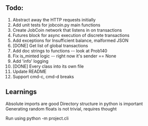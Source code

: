 ## Todo: 
1. Abstract away the HTTP requests initially
2. Add unit tests for jobcoin.py main functions
3. Create JobCoin network that listens in on transactions
4. Futures block for async execution of discrete transactions
5. Add exceptions for Insufficient balance, malformed JSON
6. [DONE] Get list of global transactions
7. Add doc strings to functions -- look at Prob140
8. Fix is_minted logic -- right now it's sender == None
9. Add 'info' logging
10. [DONE] Every class into its own file
11. Update README
12. Support cmd-c, cmd-d breaks


## Learnings
Absolute imports are good
Directory structure in python is important
Generating random floats is not trivial, requires thought

Run using python -m project.cli
